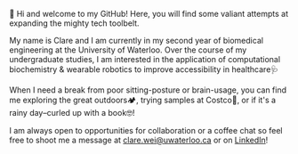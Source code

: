👋 Hi and welcome to my GitHub! Here, you will find some valiant attempts at expanding the mighty tech toolbelt. 

My name is Clare and I am currently in my second year of biomedical engineering at the University of Waterloo.
Over the course of my undergraduate studies, I am interested in the application of computational biochemistry 
& wearable robotics to improve accessibility in healthcare🩺

When I need a break from poor sitting-posture or brain-usage, you can find me exploring the great outdoors🏕, trying samples at Costco🍟, 
or if it's a rainy day–curled up with a book🤓!

I am always open to opportunities for collaboration or a coffee chat so feel free to shoot me a message at clare.wei@uwaterloo.ca or on [LinkedIn](https://www.linkedin.com/in/clare-wei/)!

<!---
c53wei/c53wei is a ✨ special ✨ repository because its `README.md` (this file) appears on your GitHub profile.
You can click the Preview link to take a look at your changes.
--->
